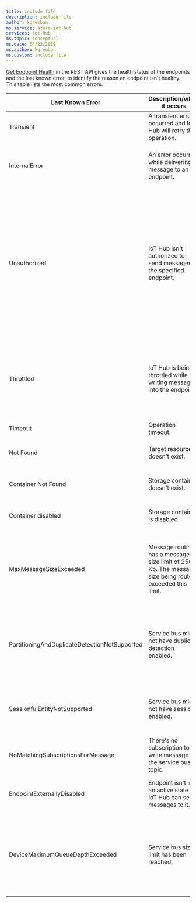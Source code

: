 ```yaml
---
title: include file
description: include file
author: kgremban
ms.service: azure-iot-hub
services: iot-hub
ms.topic: conceptual
ms.date: 04/22/2019
ms.author: kgremban
ms.custom: include file
---
```

[Get Endpoint Health](/rest/api/iothub/iothubresource/getendpointhealth#iothubresource_getendpointhealth) in the REST API gives the health status of the endpoints and the last known error, to identify the reason an endpoint isn't healthy. This table lists the most common errors.

|Last Known Error|Description/when it occurs|Possible Mitigation|
|-----|-----|-----|
|Transient|A transient error occurred and IoT Hub will retry the operation.|Observe [routes resource logs](../articles/iot-hub/monitor-iot-hub-reference.md#routes-category).|
|InternalError|An error occurred while delivering a message to an endpoint.|This error is an internal exception but also observe the [routes resource logs](../articles/iot-hub/monitor-iot-hub-reference.md#routes-category).|
|Unauthorized|IoT Hub isn't authorized to send messages to the specified endpoint.|Validate that the connection string is up to date for the endpoint. If it changed, consider an update on your IoT Hub. If the endpoint uses managed identity, check that the IoT Hub principal has the required permissions on the target.|
|Throttled|IoT Hub is being throttled while writing messages into the endpoint.|Review the throttle limits for the affected endpoint. Modify configurations for the endpoint to scale up if needed.|
|Timeout|Operation timeout.|Retry the operation.|
|Not Found|Target resource doesn't exist.|Ensure that the target resource exists.|
|Container Not Found|Storage container doesn't exist.|Ensure the storage container exists.|
|Container disabled|Storage container is disabled.|Ensure the storage container is enabled.|
|MaxMessageSizeExceeded|Message routing has a message size limit of 256 Kb. The message size being routed exceeded this limit.|Check if message size can be reduced by using fewer application properties or fewer message enrichments.|
|PartitioningAndDuplicateDetectionNotSupported|Service bus might not have duplicate detection enabled.|Disable duplicate detection from Service Bus or consider using an entity without duplicate detection.|
|SessionfulEntityNotSupported|Service bus might not have sessions enabled.|Disable session from Service Bus or consider using an entity without sessions.|
|NoMatchingSubscriptionsForMessage|There's no subscription to write message on the service bus topic.|Create a subscription for IoT Hub messages to be routed to.|
|EndpointExternallyDisabled|Endpoint isn't in an active state so IoT Hub can send messages to it.|Enable the endpoint to bring it back to active state.|
|DeviceMaximumQueueDepthExceeded|Service bus size limit has been reached.|Consider removing messages from the target Event Hubs to allow new messages to be ingested into the Event Hubs.|